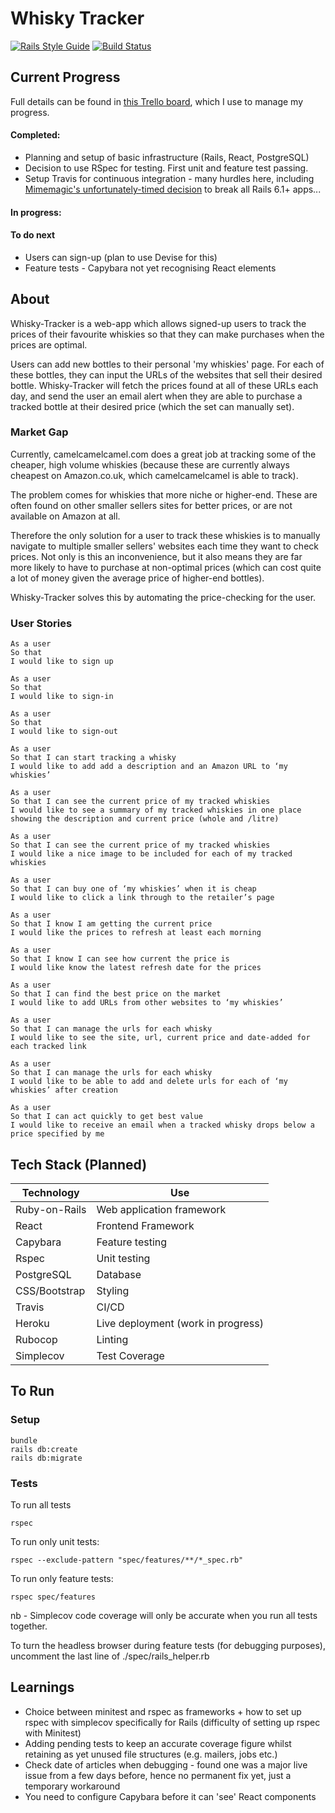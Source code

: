 # Whisky Tracker

[![Rails Style Guide](https://img.shields.io/badge/code_style-rubocop-brightgreen.svg)](https://github.com/rubocop/rubocop-rails)
[![Build Status](https://www.travis-ci.com/Will-Helliwell/whisky_tracker.svg?branch=main)](https://www.travis-ci.com/Will-Helliwell/whisky_tracker)

## Current Progress

Full details can be found in [this Trello board](https://trello.com/b/fiTYUug4/whisky-tracker), which I use to manage my progress.

#### Completed:
- Planning and setup of basic infrastructure (Rails, React, PostgreSQL)
- Decision to use RSpec for testing. First unit and feature test passing.
- Setup Travis for continuous integration - many hurdles here, including [Mimemagic's unfortunately-timed decision](https://dev.to/cseeman/what-s-up-with-mimemagic-breaking-everything-he1) to break all Rails 6.1+ apps...

#### In progress:

#### To do next
- Users can sign-up (plan to use Devise for this)
- Feature tests - Capybara not yet recognising React elements


## About

Whisky-Tracker is a web-app which allows signed-up users to track the prices of their favourite whiskies so that they can make purchases when the prices are optimal.

Users can add new bottles to their personal 'my whiskies' page. For each of these bottles, they can input the URLs of the websites that sell their desired bottle. Whisky-Tracker will fetch the prices found at all of these URLs each day, and send the user an email alert when they are able to purchase a tracked bottle at their desired price (which the set can manually set).

### Market Gap

Currently, camelcamelcamel.com does a great job at tracking some of the cheaper, high volume whiskies (because these are currently always cheapest on Amazon.co.uk, which camelcamelcamel is able to track).

The problem comes for whiskies that more niche or higher-end. These are often found on other smaller sellers sites for better prices, or are not available on Amazon at all.

Therefore the only solution for a user to track these whiskies is to manually navigate to multiple smaller sellers' websites each time they want to check prices. Not only is this an inconvenience, but it also means they are far more likely to have to purchase at non-optimal prices (which can cost quite a lot of money given the average price of higher-end bottles).

Whisky-Tracker solves this by automating the price-checking for the user.

### User Stories

```
As a user
So that
I would like to sign up

As a user
So that
I would like to sign-in

As a user
So that
I would like to sign-out

As a user
So that I can start tracking a whisky
I would like to add add a description and an Amazon URL to ‘my whiskies’

As a user
So that I can see the current price of my tracked whiskies
I would like to see a summary of my tracked whiskies in one place showing the description and current price (whole and /litre)

As a user
So that I can see the current price of my tracked whiskies
I would like a nice image to be included for each of my tracked whiskies

As a user
So that I can buy one of ‘my whiskies’ when it is cheap
I would like to click a link through to the retailer’s page

As a user
So that I know I am getting the current price
I would like the prices to refresh at least each morning

As a user
So that I know I can see how current the price is
I would like know the latest refresh date for the prices

As a user
So that I can find the best price on the market
I would like to add URLs from other websites to ‘my whiskies’

As a user
So that I can manage the urls for each whisky
I would like to see the site, url, current price and date-added for each tracked link

As a user
So that I can manage the urls for each whisky
I would like to be able to add and delete urls for each of ‘my whiskies’ after creation

As a user
So that I can act quickly to get best value
I would like to receive an email when a tracked whisky drops below a price specified by me
```

## Tech Stack (Planned)

| Technology    | Use                           |
| ------------- | ----------------------------- |
| Ruby-on-Rails          | Web application framework |
| React         | Frontend Framework            |
| Capybara       | Feature testing               |
| Rspec       | Unit testing                  |
| PostgreSQL       | Database                      |
| CSS/Bootstrap          | Styling                       |
| Travis        | CI/CD                         |
| Heroku        | Live deployment (work in progress)        |
| Rubocop        | Linting                       |
| Simplecov     | Test Coverage     |


## To Run
### Setup
```
bundle
rails db:create
rails db:migrate
```
### Tests

To run all tests
```
rspec
```
To run only unit tests:
```
rspec --exclude-pattern "spec/features/**/*_spec.rb"
```
To run only feature tests:
```
rspec spec/features
```
nb - Simplecov code coverage will only be accurate when you run all tests together.

To turn the headless browser during feature tests (for debugging purposes), uncomment the last line of ./spec/rails_helper.rb


## Learnings

- Choice between minitest and rspec as frameworks + how to set up rspec with simplecov specifically for Rails (difficulty of setting up rspec with Minitest)
- Adding pending tests to keep an accurate coverage figure whilst retaining as yet unused file structures (e.g. mailers, jobs etc.)
- Check date of articles when debugging - found one was a major live issue from a few days before, hence no permanent fix yet, just a temporary workaround
- You need to configure Capybara before it can 'see' React components
